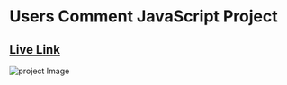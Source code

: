 # Users Comment JavaScript Project
## [Live Link](http://127.0.0.1:5500/)
![project Image](https://i.ibb.co/8Y3mxPY/127-0-0-1-5500-index-html-text-area-dasfads-2.jpg)
